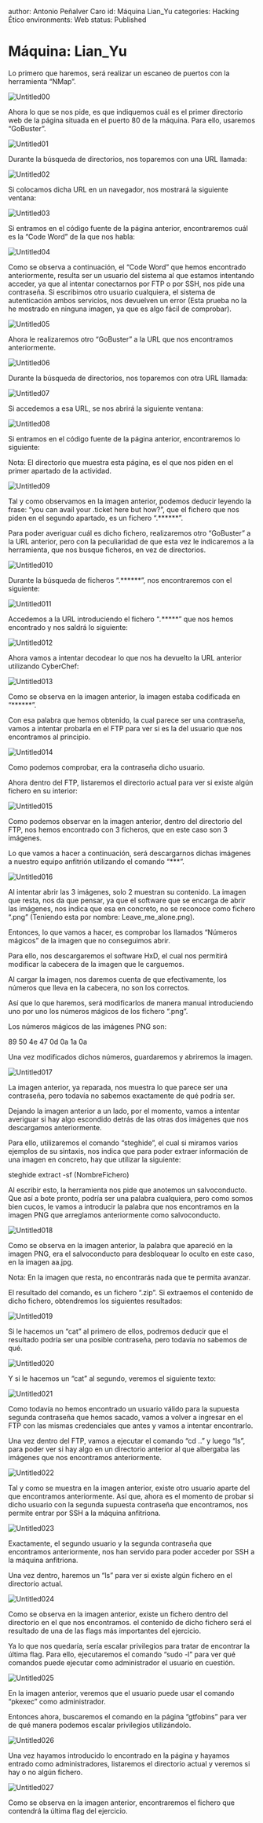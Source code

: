 author: Antonio Peñalver Caro
id: Máquina Lian_Yu
categories: Hacking Ético
environments: Web
status: Published

# Máquina: Lian_Yu

Lo primero que haremos, será realizar un escaneo de puertos con la herramienta “NMap”.

![Untitled00](img/Untitled00.png)

Ahora lo que se nos pide, es que indiquemos cuál es el primer directorio web de la página situada en el puerto 80 de la máquina. Para ello, usaremos “GoBuster”.

![Untitled01](img/Untitled01.png)

Durante la búsqueda de directorios, nos toparemos con una URL llamada:

![Untitled02](img/Untitled02.png)

Si colocamos dicha URL en un navegador, nos mostrará la siguiente ventana:

![Untitled03](img/Untitled03.png)

Si entramos en el código fuente de la página anterior, encontraremos cuál es la “Code Word” de la que nos habla:

![Untitled04](img/Untitled04.png)

Como se observa a continuación, el “Code Word” que hemos encontrado anteriormente, resulta ser un usuario del sistema al que estamos intentando acceder, ya que al intentar conectarnos por FTP o por SSH, nos pide una contraseña. Si escribimos otro usuario cualquiera, el sistema de autenticación ambos servicios, nos devuelven un error (Esta prueba no la he mostrado en ninguna imagen, ya que es algo fácil de comprobar).

![Untitled05](img/Untitled05.png)

Ahora le realizaremos otro “GoBuster” a la URL que nos encontramos anteriormente.

![Untitled06](img/Untitled06.png)

Durante la búsqueda de directorios, nos toparemos con otra URL llamada:

![Untitled07](img/Untitled07.png)

Si accedemos a esa URL, se nos abrirá la siguiente ventana:

![Untitled08](img/Untitled08.png)

Si entramos en el código fuente de la página anterior, encontraremos lo siguiente:

Nota: El directorio que muestra esta página, es el que nos piden en el primer apartado de la actividad.

![Untitled09](img/Untitled09.png)

Tal y como observamos en la imagen anterior, podemos deducir leyendo la frase: “you can avail your .ticket here but how?”, que el fichero que nos piden en el segundo apartado, es un fichero “.******”.

Para poder averiguar cuál es dicho fichero, realizaremos otro “GoBuster” a la URL anterior, pero con la peculiaridad de que esta vez le indicaremos a la herramienta, que nos busque ficheros, en vez de directorios.

![Untitled010](img/Untitled010.png)

Durante la búsqueda de ficheros “.******”, nos encontraremos con el siguiente:

![Untitled011](img/Untitled011.png)

Accedemos a la URL introduciendo el fichero “*.******” que nos hemos encontrado y nos saldrá lo siguiente:

![Untitled012](img/Untitled012.png)

Ahora vamos a intentar decodear lo que nos ha devuelto la URL anterior utilizando CyberChef:

![Untitled013](img/Untitled013.png)

Como se observa en la imagen anterior, la imagen estaba codificada en “******”.

Con esa palabra que hemos obtenido, la cual parece ser una contraseña, vamos a intentar probarla en el FTP para ver si es la del usuario que nos encontramos al principio.

![Untitled014](img/Untitled014.png)

Como podemos comprobar, era la contraseña dicho usuario.

Ahora dentro del FTP, listaremos el directorio actual para ver si existe algún fichero en su interior:

![Untitled015](img/Untitled015.png)

Como podemos observar en la imagen anterior, dentro del directorio del FTP, nos hemos encontrado con 3 ficheros, que en este caso son 3 imágenes.

Lo que vamos a hacer a continuación, será descargarnos dichas imágenes a nuestro equipo anfitrión utilizando el comando “***”.

![Untitled016](img/Untitled016.png)

Al intentar abrir las 3 imágenes, solo 2 muestran su contenido. La imagen que resta, nos da que pensar, ya que el software que se encarga de abrir las imágenes, nos indica que esa en concreto, no se reconoce como fichero “.png” (Teniendo esta por nombre: Leave_me_alone.png).

Entonces, lo que vamos a hacer, es comprobar los llamados “Números mágicos” de la imagen que no conseguimos abrir.

Para ello, nos descargaremos el software HxD, el cual nos permitirá modificar la cabecera de la imagen que le carguemos.

Al cargar la imagen, nos daremos cuenta de que efectivamente, los números que lleva en la cabecera, no son los correctos.

Así que lo que haremos, será modificarlos de manera manual introduciendo uno por uno los números mágicos de los fichero “.png”.

Los números mágicos de las imágenes PNG son: 

89 50 4e 47 0d 0a 1a 0a

Una vez modificados dichos números, guardaremos y abriremos la imagen.

![Untitled017](img/Untitled017.png)

La imagen anterior, ya reparada, nos muestra lo que parece ser una contraseña, pero todavía no sabemos exactamente de qué podría ser.

Dejando la imagen anterior a un lado, por el momento, vamos a intentar averiguar si hay algo escondido detrás de las otras dos imágenes que nos descargamos anteriormente.

Para ello, utilizaremos el comando “steghide”, el cual si miramos varios ejemplos de su sintaxis, nos indica que para poder extraer información de una imagen en concreto, hay que utilizar la siguiente:

steghide extract -sf (NombreFichero)

Al escribir esto, la herramienta nos pide que anotemos un salvoconducto. Que así a bote pronto, podría ser una palabra cualquiera, pero como somos bien cucos, le vamos a introducir la palabra que nos encontramos en la imagen PNG que arreglamos anteriormente como salvoconducto.

![Untitled018](img/Untitled018.png)

Como se observa en la imagen anterior, la palabra que apareció en la imagen PNG, era el salvoconducto para desbloquear lo oculto en este caso, en la imagen aa.jpg.

Nota: En la imagen que resta, no encontrarás nada que te permita avanzar.

El resultado del comando, es un fichero “.zip”. Si extraemos el contenido de dicho fichero, obtendremos los siguientes resultados:

![Untitled019](img/Untitled019.png)

Si le hacemos un “cat” al primero de ellos, podremos deducir que el resultado podría ser una posible contraseña, pero todavía no sabemos de qué.

![Untitled020](img/Untitled020.png)

Y si le hacemos un “cat” al segundo, veremos el siguiente texto:

![Untitled021](img/Untitled021.png)

Como todavía no hemos encontrado un usuario válido para la supuesta segunda contraseña que hemos sacado, vamos a volver a ingresar en el FTP con las mismas credenciales que antes y vamos a intentar encontrarlo.

Una vez dentro del FTP, vamos a ejecutar el comando “cd ..” y luego “ls”, para poder ver si hay algo en un directorio anterior al que albergaba las imágenes que nos encontramos anteriormente.

![Untitled022](img/Untitled022.png)

Tal y como se muestra en la imagen anterior, existe otro usuario aparte del que encontramos anteriormente. Así que, ahora es el momento de probar si dicho usuario con la segunda supuesta contraseña que encontramos, nos permite entrar por SSH a la máquina anfitriona.

![Untitled023](img/Untitled023.png)

Exactamente, el segundo usuario y la segunda contraseña que encontramos anteriormente, nos han servido para poder acceder por SSH a la máquina anfitriona.

Una vez dentro, haremos un “ls”  para ver si existe algún fichero en el directorio actual.

![Untitled024](img/Untitled024.png)

Como se observa en la imagen anterior, existe un fichero dentro del directorio en el que nos encontramos. el contenido de dicho fichero será el resultado de una de las flags más importantes del ejercicio.

Ya lo que nos quedaría, sería escalar privilegios para tratar de encontrar la última flag. Para ello, ejecutaremos el comando “sudo -l” para ver qué comandos puede ejecutar como administrador el usuario en cuestión.

![Untitled025](img/Untitled025.png)

En la imagen anterior, veremos que el usuario puede usar el comando “pkexec” como administrador.

Entonces ahora, buscaremos el comando en la página “gtfobins” para ver de qué manera podemos escalar privilegios utilizándolo.

![Untitled026](img/Untitled026.png)

Una vez hayamos introducido lo encontrado en la página y hayamos entrado como administradores, listaremos el directorio actual y veremos si hay o no algún fichero.

![Untitled027](img/Untitled027.png)

Como se observa en la imagen anterior, encontraremos el fichero que contendrá la última flag del ejercicio.
